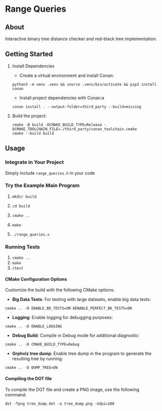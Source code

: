 # Range Queries

## About

Interactive binary tree distance checker and red-black tree implementation.


## Getting Started

1) Install Dependencies

	- Create a virtual environment and install Conan:
	```
	python3 -m venv .venv && source .venv/bin/activate && pip3 install conan
	```

	- Install project dependencies with Conan:a
	```
	conan install . --output-folder=third_party --build=missing
	```

2) Build the project:
	```
	cmake -B build -DCMAKE_BUILD_TYPE=Release -DCMAKE_TOOLCHAIN_FILE=./third_party/conan_toolchain.cmake
	cmake --build build
	```

## Usage

### Integrate in Your Project

Simply include `range_queries.h` in your code

### Try the Example Main Program

1) `mkdir build`

2) `cd build`

3) `cmake ..`

4) `make`

5) `./range_queries.x`

### Running Tests

1) `cmake ..`
2) `make`
3) `ctest`

#### CMake Configuration Options

Customize the build with the following CMake options:

- **Big Data Tests**: For testing with large datasets, enable big data tests:
```
cmake .. -D ENABLE_BD_TESTS=ON DENABLE_PERFECT_BD_TESTS=ON
```

- **Logging**: Enable logging for debugging purposes:
```
cmake .. -D ENABLE_LOGGING
```

- **Debug Build**: Compile in Debug mode for additional diagnostic:
```
cmake .. -D CMAKE_BUILD_TYPE=Debug
```

- **Grphviz tree dump**: Enable tree dump in the program to generate the resulting tree by running:
```
cmake .. -D DUMP_TREE=ON
```

#### Compiling the DOT file
To compile the DOT file and create a PNG image, use the following command:
```
dot -Tpng tree_dump.dot -o tree_dump.png -Gdpi=100
```





